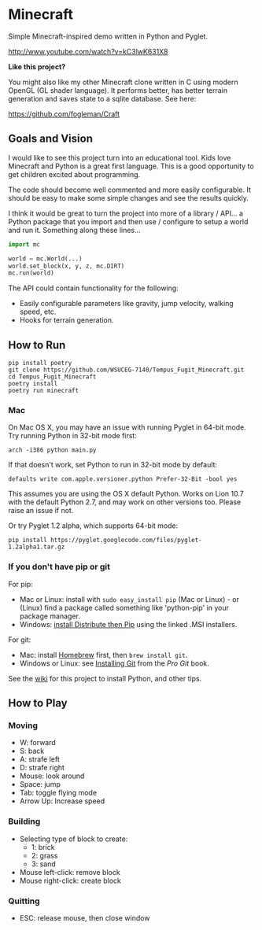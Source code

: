# Minecraft

Simple Minecraft-inspired demo written in Python and Pyglet.

http://www.youtube.com/watch?v=kC3lwK631X8

**Like this project?**

You might also like my other Minecraft clone written in C using modern OpenGL (GL shader language). It performs better, has better terrain generation and saves state to a sqlite database. See here:

https://github.com/fogleman/Craft

## Goals and Vision

I would like to see this project turn into an educational tool. Kids love Minecraft and Python is a great first language.
This is a good opportunity to get children excited about programming.

The code should become well commented and more easily configurable. It should be easy to make some simple changes
and see the results quickly.

I think it would be great to turn the project into more of a library / API... a Python package that you import and then
use / configure to setup a world and run it. Something along these lines...


```python
import mc

world = mc.World(...)
world.set_block(x, y, z, mc.DIRT)
mc.run(world)
```

The API could contain functionality for the following:

- Easily configurable parameters like gravity, jump velocity, walking speed, etc.
- Hooks for terrain generation.

## How to Run

```shell
pip install poetry
git clone https://github.com/WSUCEG-7140/Tempus_Fugit_Minecraft.git
cd Tempus_Fugit_Minecraft
poetry install
poetry run minecraft
```

### Mac

On Mac OS X, you may have an issue with running Pyglet in 64-bit mode. Try running Python in 32-bit mode first:

```shell
arch -i386 python main.py
```

If that doesn't work, set Python to run in 32-bit mode by default:

```shell
defaults write com.apple.versioner.python Prefer-32-Bit -bool yes 
```

This assumes you are using the OS X default Python.  Works on Lion 10.7 with the default Python 2.7, and may work on other versions too.  Please raise an issue if not.
    
Or try Pyglet 1.2 alpha, which supports 64-bit mode:  

```shell
pip install https://pyglet.googlecode.com/files/pyglet-1.2alpha1.tar.gz 
```

### If you don't have pip or git

For pip:

- Mac or Linux: install with `sudo easy_install pip` (Mac or Linux) - or (Linux) find a package called something like 'python-pip' in your package manager.
- Windows: [install Distribute then Pip](http://stackoverflow.com/a/12476379/992887) using the linked .MSI installers.

For git:

- Mac: install [Homebrew](http://mxcl.github.com/homebrew/) first, then `brew install git`.
- Windows or Linux: see [Installing Git](http://git-scm.com/book/en/Getting-Started-Installing-Git) from the _Pro Git_ book.

See the [wiki](https://github.com/fogleman/Minecraft/wiki) for this project to install Python, and other tips.

## How to Play

### Moving

- W: forward
- S: back
- A: strafe left
- D: strafe right
- Mouse: look around
- Space: jump
- Tab: toggle flying mode
- Arrow Up: Increase speed

### Building

- Selecting type of block to create:
    - 1: brick
    - 2: grass
    - 3: sand
- Mouse left-click: remove block
- Mouse right-click: create block

### Quitting

- ESC: release mouse, then close window
